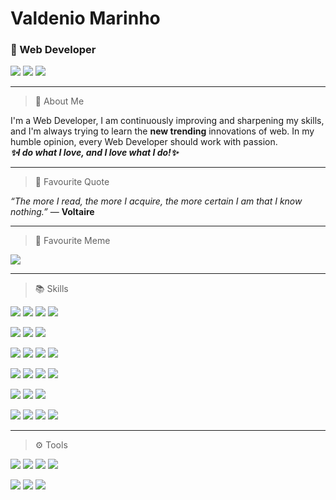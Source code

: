 # Valdenio Marinho

### 💼 Web Developer
[![](https://img.shields.io/badge/-Valdenio%20Marinho-0A66C2?style=flat-square&logo=Linkedin&logoColor=white)](https://www.linkedin.com/in/valdeniomarinho/)
[![](https://komarev.com/ghpvc/?username=valdeniomarinho&label=Github+Views&style=for-the-badge)](#)
[![](https://img.shields.io/github/followers/valdeniomarinho?style=social)](#)

-----
> 📖 About Me

I'm a Web Developer, I am continuously improving and sharpening my skills, and I'm always trying to learn the **new trending** innovations of web. In my humble opinion, every Web Developer should work with passion.  
**_✨I do what I love, and I love what I do!✨_**  

-----
> 💭 Favourite Quote

*“The more I read, the more I acquire, the more certain I am that I know nothing.”*
― **Voltaire**

-----
> 💭 Favourite Meme

![](https://user-images.githubusercontent.com/36814117/138493406-53123bc4-9a2e-426b-ab66-227bb9719ac9.png)

-----

> 📚 Skills  

[![](https://img.shields.io/badge/%B7-HTML5-E34F26?logo=html5&logoColor=white&style=for-the-badge&logoWidth=20)](#)
[![](https://img.shields.io/badge/%B7-CSS3-1572B6?logo=css3&logoColor=white&style=for-the-badge&logoWidth=20)](#)
[![](https://img.shields.io/badge/%B7-Sass-CC6699?logo=sass&logoColor=white&style=for-the-badge&logoWidth=20)](#)
[![](https://img.shields.io/badge/%B7-Bootstrap-7952B3?logo=bootstrap&logoColor=white&style=for-the-badge&logoWidth=20)](#)

[![](https://img.shields.io/badge/%B7-JavaScript-F7DF1E?logo=javascript&logoColor=white&style=for-the-badge&logoWidth=20)](#)
[![](https://img.shields.io/badge/%B7-TypeScript-3178C6?logo=typescript&logoColor=white&style=for-the-badge&logoWidth=20)](#)
[![](https://img.shields.io/badge/%B7-JestJS-C21325?logo=jest&logoColor=white&style=for-the-badge&logoWidth=20)](#)

[![](https://img.shields.io/badge/%B7-NodeJS-339933?logo=node.js&logoColor=white&style=for-the-badge&logoWidth=20)](#)
[![](https://img.shields.io/badge/%B7-ExpressJS-000000?logo=express&logoColor=white&style=for-the-badge&logoWidth=20)](#)
[![](https://img.shields.io/badge/%B7-GraphQL-E434AA?logo=graphql&logoColor=white&style=for-the-badge&logoWidth=20)](#)
[![](https://img.shields.io/badge/%B7-Apollo-311C87?logo=apollographql&logoColor=white&style=for-the-badge&logoWidth=20)](#)

[![](https://img.shields.io/badge/%B7-ReactJS-61DAFB?logo=react&logoColor=white&style=for-the-badge&logoWidth=20)](#)
[![](https://img.shields.io/badge/%B7-Redux-764ABC?logo=redux&logoColor=white&style=for-the-badge&logoWidth=20)](#)
[![](https://img.shields.io/badge/%B7-GatsbyJS-663399?logo=gatsby&logoColor=white&style=for-the-badge&logoWidth=20)](#)
[![](https://img.shields.io/badge/%B7-NextJS-000000?logo=next.js&logoColor=white&style=for-the-badge&logoWidth=20)](#)

[![](https://img.shields.io/badge/%B7-JAMstack-F0047F?logo=jamstack&logoColor=white&style=for-the-badge&logoWidth=20)](#)
[![](https://img.shields.io/badge/%B7-Strapi-2F2E8B?logo=strapi&logoColor=white&style=for-the-badge&logoWidth=20)](#)
[![](https://img.shields.io/badge/%B7-Prismic-5163BA?logo=prismic&logoColor=white&style=for-the-badge&logoWidth=20)](#)

[![](https://img.shields.io/badge/%B7-Docker-2496ED?logo=docker&logoColor=white&style=for-the-badge&logoWidth=20)](#)
[![](https://img.shields.io/badge/%B7-MongoDB-47A248?logo=mongodb&logoColor=white&style=for-the-badge&logoWidth=20)](#)
[![](https://img.shields.io/badge/%B7-PostgreSQL-4169E1?logo=postgresql&logoColor=white&style=for-the-badge&logoWidth=20)](#)
[![](https://img.shields.io/badge/%B7-Redis-DC382D?logo=redis&logoColor=white&style=for-the-badge&logoWidth=20)](#)

-----
> ⚙️ Tools  

[![](https://img.shields.io/badge/%B7-VSCode-007ACC?logo=visualstudiocode&logoColor=white&style=for-the-badge&logoWidth=20)](#)
[![](https://img.shields.io/badge/%B7-Insomnia-5849BE?logo=insomnia&logoColor=white&style=for-the-badge&logoWidth=20)](#)
[![](https://img.shields.io/badge/%B7-NPM-CB3837?logo=npm&logoColor=white&style=for-the-badge&logoWidth=20)](#)
[![](https://img.shields.io/badge/%B7-Yarn-2C8EBB?logo=yarn&logoColor=white&style=for-the-badge&logoWidth=20)](#)

[![](https://img.shields.io/badge/%B7-GNU/Linux-FCC624?logo=linux&logoColor=white&style=for-the-badge&logoWidth=20)](#)
[![](https://img.shields.io/badge/%B7-Debian-A81D33?logo=debian&logoColor=white&style=for-the-badge&logoWidth=20)](#)
[![](https://img.shields.io/badge/%B7-Kali-557C94?logo=kalilinux&logoColor=white&style=for-the-badge&logoWidth=20)](#)


